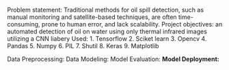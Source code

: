 Problem statement: Traditional methods for oil spill detection, such as manual monitoring and satellite-based techniques, are often time-consuming, prone to human error, and lack scalability.
Project objectives: an automated detection of oil on water using only thermal infrared images utilizing a CNN
liabery Used: 1. Tensorflow
              2. Sciket learn
              3. Opencv
              4. Pandas
              5. Numpy
              6. PIL
              7. Shutil
              8. Keras
              9. Matplotlib

Data Preprocessing:
Data Modeling:
Model Evaluation:
<b>Model Deployment:</b>
